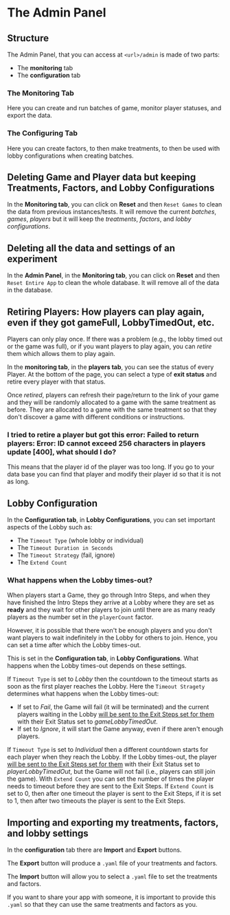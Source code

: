 # The Admin Panel

## Structure

The Admin Panel, that you can access at `<url>/admin` is made of two parts:

* The **monitoring** tab
* The **configuration** tab

### The Monitoring Tab

Here you can create and run batches of game, monitor player statuses, and export the data.

### The Configuring Tab

Here you can create factors, to then make treatments, to then be used with lobby configurations when creating batches.

## Deleting Game and Player data but keeping Treatments, Factors, and Lobby Configurations

In the **Monitoring tab**, you can click on **Reset** and then `Reset Games` to clean the data from previous instances/tests. It will remove the current _batches_, _games_, _players_ but it will keep the _treatments_, _factors_, and _lobby configurations_.

## Deleting all the data and settings of an experiment

In the **Admin Panel**, in the **Monitoring tab**, you can click on **Reset** and then `Reset Entire App` to clean the whole database. It will remove all of the data in the database.

## Retiring Players: How players can play again, even if they got gameFull, LobbyTimedOut, etc.

Players can only play once. If there was a problem \(e.g., the lobby timed out or the game was full\), or if you want players to play again, you can _retire_ them which allows them to play again.

In the **monitoring tab**, in the **players tab**, you can see the status of every Player. At the bottom of the page, you can select a type of **exit status** and retire every player with that status.

Once _retired_, players can refresh their page/return to the link of your game and they will be randomly allocated to a game with the same treatment as before. They are allocated to a game with the same treatment so that they don't discover a game with different conditions or instructions.

### I tried to retire a player but got this error: Failed to return players: Error: ID cannot exceed 256 characters in players update \[400\], what should I do?

This means that the player id of the player was too long. If you go to your data base you can find that player and modify their player id so that it is not as long.

## Lobby Configuration

In the **Configuration tab**, in **Lobby Configurations**, you can set important aspects of the Lobby such as:

* The `Timeout Type` \(whole lobby or individual\)
* The `Timeout Duration in Seconds`
* The `Timeout Strategy` \(fail, ignore\)
* The `Extend Count`

### What happens when the Lobby times-out?

When players start a Game, they go through Intro Steps, and when they have finished the Intro Steps they arrive at a Lobby where they are set as **ready** and they wait for other players to join until there are as many ready players as the number set in the `playerCount` factor.

However, it is possible that there won't be enough players and you don't want players to wait indefinitely in the Lobby for others to join. Hence, you can set a time after which the Lobby times-out.

This is set in the **Configuration tab**, in **Lobby Configurations**. What happens when the Lobby times-out depends on these settings.

If `Timeout Type` is set to _Lobby_ then the countdown to the timeout starts as soon as the first player reaches the Lobby. Here the `Timeout Stragety` determines what happens when the Lobby times-out:

* If set to _Fail_, the Game will fail \(it will be terminated\) and the current players waiting in the Lobby [will be sent to the Exit Steps set for them](../faq/faq.md#how-can-i-show-a-different-exit-step-to-players-depending-on-whether-they-have-finished-the-game-or-if-the-game-was-cancelled-had-a-problem) with their Exit Status set to _gameLobbyTimedOut_.
* If set to _Ignore_, it will start the Game anyway, even if there aren't enough players.

If `Timeout Type` is set to _Individual_ then a different countdown starts for each player when they reach the Lobby. If the Lobby times-out, the player[ will be sent to the Exit Steps set for them](../faq/faq.md#how-can-i-show-a-different-exit-step-to-players-depending-on-whether-they-have-finished-the-game-or-if-the-game-was-cancelled-had-a-problem) with their Exit Status set to _playerLobbyTimedOut_, but the Game will not fail \(i.e., players can still join the game\). With `Extend Count` you can set the number of times the player needs to timeout before they are sent to the Exit Steps. If `Extend Count` is set to 0, then after one timeout the player is sent to the Exit Steps, if it is set to 1, then after two timeouts the player is sent to the Exit Steps.

## Importing and exporting my treatments, factors, and lobby settings

In the **configuration** tab there are **Import** and **Export** buttons. 

The **Export** button will produce a `.yaml` file of your treatments and factors.

The **Import** button will allow you to select a `.yaml` file to set the treatments and factors.

If you want to share your app with someone, it is important to provide this `.yaml` so that they can use the same treatments and factors as you.

